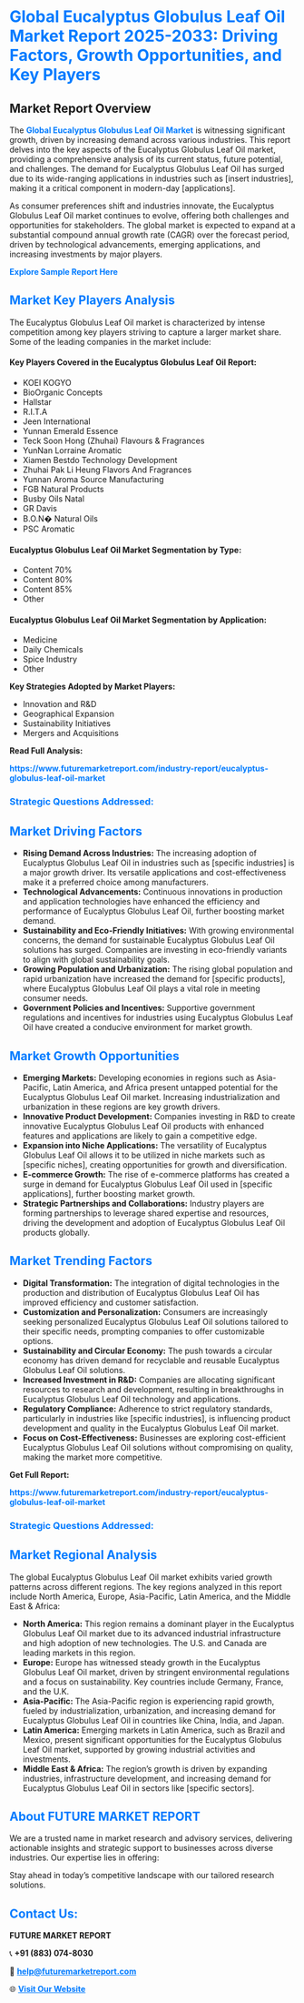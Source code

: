 <h1 style="color: #007BFF;">Global Eucalyptus Globulus Leaf Oil Market Report 2025-2033: Driving Factors, Growth Opportunities, and Key Players</h1>

<section id="overview">
<h2>Market Report Overview</h2>
<p>The <a href="https://www.futuremarketreport.com/industry-report/eucalyptus-globulus-leaf-oil-market" style="color: #007BFF; text-decoration: none;"><strong>Global Eucalyptus Globulus Leaf Oil Market</strong></a> is witnessing significant growth, driven by increasing demand across various industries. This report delves into the key aspects of the Eucalyptus Globulus Leaf Oil market, providing a comprehensive analysis of its current status, future potential, and challenges. The demand for Eucalyptus Globulus Leaf Oil has surged due to its wide-ranging applications in industries such as [insert industries], making it a critical component in modern-day [applications].</p>
<p>As consumer preferences shift and industries innovate, the Eucalyptus Globulus Leaf Oil market continues to evolve, offering both challenges and opportunities for stakeholders. The global market is expected to expand at a substantial compound annual growth rate (CAGR) over the forecast period, driven by technological advancements, emerging applications, and increasing investments by major players.</p>
</section>

<section id="overview">
<p><a href="https://www.futuremarketreport.com/request-sample/reportId=43244" style="color: #007BFF; text-decoration: none;"><strong>Explore Sample Report Here</strong></a></p>
</section>

<section id="key-players">
<h2 style="color: #007BFF;">Market Key Players Analysis</h2>
<p>The Eucalyptus Globulus Leaf Oil market is characterized by intense competition among key players striving to capture a larger market share. Some of the leading companies in the market include:</p>
<h4>Key Players Covered in the Eucalyptus Globulus Leaf Oil Report:</h4>
<ul><li>KOEI KOGYO</li><li>BioOrganic Concepts</li><li>Hallstar</li><li>R.I.T.A</li><li>Jeen International</li><li>Yunnan Emerald Essence</li><li>Teck Soon Hong (Zhuhai) Flavours &amp; Fragrances</li><li>YunNan Lorraine Aromatic</li><li>Xiamen Bestdo Technology Development</li><li>Zhuhai Pak Li Heung Flavors And Fragrances</li><li>Yunnan Aroma Source Manufacturing</li><li>FGB Natural Products</li><li>Busby Oils Natal</li><li>GR Davis</li><li>B.O.N� Natural Oils</li><li>PSC Aromatic</li></ul>
<h4>Eucalyptus Globulus Leaf Oil Market Segmentation by Type:</h4>
<ul><li>Content 70%</li><li>Content 80%</li><li>Content 85%</li><li>Other</li></ul>

<h4>Eucalyptus Globulus Leaf Oil Market Segmentation by Application:</h4>
<ul><li>Medicine</li><li>Daily Chemicals</li><li>Spice Industry</li><li>Other</li></ul>
<p><strong>Key Strategies Adopted by Market Players:</strong></p>
<ul>
<li>Innovation and R&D</li>
<li>Geographical Expansion</li>
<li>Sustainability Initiatives</li>
<li>Mergers and Acquisitions</li>
</ul>
</section>

<section>
<p><strong>Read Full Analysis: </strong></p><a href="https://www.futuremarketreport.com/industry-report/eucalyptus-globulus-leaf-oil-market" style="color: #007BFF; text-decoration: none;"><strong>https://www.futuremarketreport.com/industry-report/eucalyptus-globulus-leaf-oil-market</strong></a>
<h3 style="color: #007BFF;">Strategic Questions Addressed:</h3>
</section>

<section id="driving-factors">
<h2 style="color: #007BFF;">Market Driving Factors</h2>
<ul>
<li><strong>Rising Demand Across Industries:</strong> The increasing adoption of Eucalyptus Globulus Leaf Oil in industries such as [specific industries] is a major growth driver. Its versatile applications and cost-effectiveness make it a preferred choice among manufacturers.</li>
<li><strong>Technological Advancements:</strong> Continuous innovations in production and application technologies have enhanced the efficiency and performance of Eucalyptus Globulus Leaf Oil, further boosting market demand.</li>
<li><strong>Sustainability and Eco-Friendly Initiatives:</strong> With growing environmental concerns, the demand for sustainable Eucalyptus Globulus Leaf Oil solutions has surged. Companies are investing in eco-friendly variants to align with global sustainability goals.</li>
<li><strong>Growing Population and Urbanization:</strong> The rising global population and rapid urbanization have increased the demand for [specific products], where Eucalyptus Globulus Leaf Oil plays a vital role in meeting consumer needs.</li>
<li><strong>Government Policies and Incentives:</strong> Supportive government regulations and incentives for industries using Eucalyptus Globulus Leaf Oil have created a conducive environment for market growth.</li>
</ul>
</section>

<section id="growth-opportunities">
<h2 style="color: #007BFF;">Market Growth Opportunities</h2>
<ul>
<li><strong>Emerging Markets:</strong> Developing economies in regions such as Asia-Pacific, Latin America, and Africa present untapped potential for the Eucalyptus Globulus Leaf Oil market. Increasing industrialization and urbanization in these regions are key growth drivers.</li>
<li><strong>Innovative Product Development:</strong> Companies investing in R&D to create innovative Eucalyptus Globulus Leaf Oil products with enhanced features and applications are likely to gain a competitive edge.</li>
<li><strong>Expansion into Niche Applications:</strong> The versatility of Eucalyptus Globulus Leaf Oil allows it to be utilized in niche markets such as [specific niches], creating opportunities for growth and diversification.</li>
<li><strong>E-commerce Growth:</strong> The rise of e-commerce platforms has created a surge in demand for Eucalyptus Globulus Leaf Oil used in [specific applications], further boosting market growth.</li>
<li><strong>Strategic Partnerships and Collaborations:</strong> Industry players are forming partnerships to leverage shared expertise and resources, driving the development and adoption of Eucalyptus Globulus Leaf Oil products globally.</li>
</ul>
</section>

<section id="trending-factors">
<h2 style="color: #007BFF;">Market Trending Factors</h2>
<ul>
<li><strong>Digital Transformation:</strong> The integration of digital technologies in the production and distribution of Eucalyptus Globulus Leaf Oil has improved efficiency and customer satisfaction.</li>
<li><strong>Customization and Personalization:</strong> Consumers are increasingly seeking personalized Eucalyptus Globulus Leaf Oil solutions tailored to their specific needs, prompting companies to offer customizable options.</li>
<li><strong>Sustainability and Circular Economy:</strong> The push towards a circular economy has driven demand for recyclable and reusable Eucalyptus Globulus Leaf Oil solutions.</li>
<li><strong>Increased Investment in R&D:</strong> Companies are allocating significant resources to research and development, resulting in breakthroughs in Eucalyptus Globulus Leaf Oil technology and applications.</li>
<li><strong>Regulatory Compliance:</strong> Adherence to strict regulatory standards, particularly in industries like [specific industries], is influencing product development and quality in the Eucalyptus Globulus Leaf Oil market.</li>
<li><strong>Focus on Cost-Effectiveness:</strong> Businesses are exploring cost-efficient Eucalyptus Globulus Leaf Oil solutions without compromising on quality, making the market more competitive.</li>
</ul>
</section>

<section>
<p><strong>Get Full Report: </strong></p><a href="https://www.futuremarketreport.com/industry-report/eucalyptus-globulus-leaf-oil-market" style="color: #007BFF; text-decoration: none;"><strong>https://www.futuremarketreport.com/industry-report/eucalyptus-globulus-leaf-oil-market</strong></a>
<h3 style="color: #007BFF;">Strategic Questions Addressed:</h3>
</section>


<section id="regional-analysis">
<h2 style="color: #007BFF;">Market Regional Analysis</h2>
<p>The global Eucalyptus Globulus Leaf Oil market exhibits varied growth patterns across different regions. The key regions analyzed in this report include North America, Europe, Asia-Pacific, Latin America, and the Middle East & Africa:</p>
<ul>
<li><strong>North America:</strong> This region remains a dominant player in the Eucalyptus Globulus Leaf Oil market due to its advanced industrial infrastructure and high adoption of new technologies. The U.S. and Canada are leading markets in this region.</li>
<li><strong>Europe:</strong> Europe has witnessed steady growth in the Eucalyptus Globulus Leaf Oil market, driven by stringent environmental regulations and a focus on sustainability. Key countries include Germany, France, and the U.K.</li>
<li><strong>Asia-Pacific:</strong> The Asia-Pacific region is experiencing rapid growth, fueled by industrialization, urbanization, and increasing demand for Eucalyptus Globulus Leaf Oil in countries like China, India, and Japan.</li>
<li><strong>Latin America:</strong> Emerging markets in Latin America, such as Brazil and Mexico, present significant opportunities for the Eucalyptus Globulus Leaf Oil market, supported by growing industrial activities and investments.</li>
<li><strong>Middle East & Africa:</strong> The region’s growth is driven by expanding industries, infrastructure development, and increasing demand for Eucalyptus Globulus Leaf Oil in sectors like [specific sectors].</li>
</ul>
</section>

<footer>
<h2 style="color: #007BFF;">About FUTURE MARKET REPORT</h2>
<p>We are a trusted name in market research and advisory services, delivering actionable insights and strategic support to businesses across diverse industries. Our expertise lies in offering:</p>

<p>Stay ahead in today’s competitive landscape with our tailored research solutions.</p>

<h2 style="color: #007BFF;">Contact Us:</h2>
<p><strong>FUTURE MARKET REPORT</strong></p>
<p>📞 <strong>+91 (883) 074-8030</strong></p>
<p>📧 <strong><a href="mailto:help@futuremarketreport.com" style="color: #007BFF;">help@futuremarketreport.com</a></strong></p>
<p>🌐 <strong><a href="https://www.futuremarketreport.com/" style="color: #007BFF;">Visit Our Website</a></strong></p>
</footer>